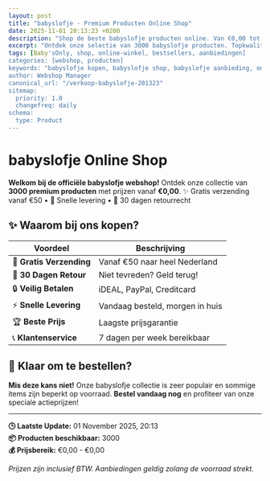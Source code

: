 ```yaml
---
layout: post
title: "babyslofje - Premium Producten Online Shop"
date: 2025-11-01 20:13:23 +0200
description: "Shop de beste babyslofje producten online. Van €0,00 tot €0,00. Gratis verzending, 30 dagen retour en de laagste prijsgarantie."
excerpt: "Ontdek onze selectie van 3000 babyslofje producten. Topkwaliteit, scherpe prijzen en snelle levering."
tags: [Baby'sOnly, shop, online-winkel, bestsellers, aanbiedingen]
categories: [webshop, producten]
keywords: "babyslofje kopen, babyslofje shop, babyslofje aanbieding, online winkel"
author: Webshop Manager
canonical_url: "/verkoop-babyslofje-201323"
sitemap:
  priority: 1.0
  changefreq: daily
schema:
  type: Product
---
```


# babyslofje Online Shop

**Welkom bij de officiële babyslofje webshop!** Ontdek onze collectie van **3000 premium producten** 
met prijzen vanaf **€0,00**. ✨ Gratis verzending vanaf €50 • 🚚 Snelle levering • 💯 30 dagen retourrecht

## ✨ Waarom bij ons kopen?

| Voordeel | Beschrijving |
|----------|-------------|
| 🚚 **Gratis Verzending** | Vanaf €50 naar heel Nederland |
| 💯 **30 Dagen Retour** | Niet tevreden? Geld terug! |
| 🔒 **Veilig Betalen** | iDEAL, PayPal, Creditcard |
| ⚡ **Snelle Levering** | Vandaag besteld, morgen in huis |
| 🏆 **Beste Prijs** | Laagste prijsgarantie |
| 📞 **Klantenservice** | 7 dagen per week bereikbaar |

## 🎯 Klaar om te bestellen?

**Mis deze kans niet!** Onze babyslofje collectie is zeer populair en sommige items zijn beperkt op voorraad. 
**Bestel vandaag nog** en profiteer van onze speciale actieprijzen!

---

**🕒 Laatste Update:** 01 November 2025, 20:13  
**📦 Producten beschikbaar:** 3000  
**💰 Prijsbereik:** €0,00 - €0,00  

*Prijzen zijn inclusief BTW. Aanbiedingen geldig zolang de voorraad strekt.*
